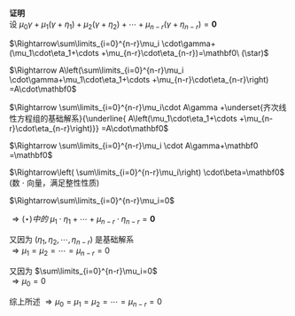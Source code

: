 **证明**    
设 $\mu_0\gamma+\mu_1(\gamma+\eta_1)    
+\mu_2(\gamma+\eta_2)+\cdots+    
\mu_{n-r}(\gamma+\eta_{n-r})=\mathbf0$     
    
 $\Rightarrow\sum\limits_{i=0}^{n-r}\mu_i    
\cdot\gamma+(\mu_1\cdot\eta_1+\cdots    
+\mu_{n-r}\cdot\eta_{n-r})=\mathbf0\ (\star)$     
    
 $\Rightarrow    
A\left(\sum\limits_{i=0}^{n-r}\mu_i    
\cdot\gamma+\mu_1\cdot\eta_1+\cdots    
+\mu_{n-r}\cdot\eta_{n-r}\right)    
=A\cdot\mathbf0$     
    
 $\Rightarrow    
\sum\limits_{i=0}^{n-r}\mu_i\cdot A\gamma    
+\underset{齐次线性方程组的基础解系}{\underline{    
A\left(\mu_1\cdot\eta_1+\cdots    
+\mu_{n-r}\cdot\eta_{n-r}\right)}}    
=A\cdot\mathbf0$     
    
 $\Rightarrow    
\sum\limits_{i=0}^{n-r}\mu_i    
\cdot A\gamma+\mathbf0    
=\mathbf0$     
    
 $\Rightarrow\left(    
\sum\limits_{i=0}^{n-r}\mu_i\right)    
\cdot\beta=\mathbf0$  (数 $\cdot$ 向量，满足整性性质)    
    
 $\Rightarrow\sum\limits_{i=0}^{n-r}\mu_i=0$     
    
 $\Rightarrow(\star)中的\ \mu_1\cdot\eta_1+\cdots    
+\mu_{n-r}\cdot\eta_{n-r}=\mathbf0$     
    
又因为 $(\eta_1,\eta_2,\cdots,\eta_{n-r})$ 是基础解系    
 $\Rightarrow\mu_1=\mu_2=\cdots=\mu_{n-r}=0$     
    
又因为 $\sum\limits_{i=0}^{n-r}\mu_i=0$     
 $\Rightarrow\mu_0=0$     
    
综上所述 $\Rightarrow\mu_0=    
\mu_1=\mu_2=\cdots=\mu_{n-r}=0$     
